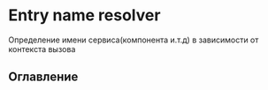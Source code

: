 # Entry name resolver

Определение имени сервиса(компонента и.т.д) в зависимости от контекста вызова

## Оглавление

    

